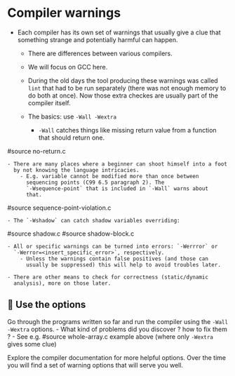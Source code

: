 # Compiler warnings

- Each compiler has its own set of warnings that usually give a clue that
  something strange and potentially harmful can happen.
	- There are differences between various compilers.
	- We will focus on GCC here.
	- During the old days the tool producing these warnings was called
	  `lint` that had to be run separately (there was not enough memory to
	  do both at once).  Now those extra checkes are usually part of the
	  compiler itself.

	- The basics: use `-Wall -Wextra`
		- `-Wall` catches things like missing return value from a
		  function that should return one.

#source no-return.c

	- There are many places where a beginner can shoot himself into a foot
	  by not knowing the language intricacies.
		- E.g. variable cannot be modified more than once between
		  sequencing points (C99 6.5 paragraph 2). The
		  `-Wsequence-point` that is included in `-Wall` warns about
		  that.

#source sequence-point-violation.c

	- The `-Wshadow` can catch shadow variables overriding:

#source shadow.c
#source shadow-block.c

	- All or specific warnings can be turned into errors: `-Werrror` or
	  `-Werror=<insert_specific_error>`, respectively.
		- Unless the warnings contain false positives (and those can
		  usually be suppressed) this will help to avoid troubles later.

	- There are other means to check for correctness (static/dynamic
	  analysis), more on those later.

## :wrench: Use the options

Go through the programs written so far and run the compiler using the `-Wall
-Wextra` options.
	- What kind of problems did you discover ? how to fix them ?
		- See e.g. #source whole-array.c example above (where only
		  `-Wextra` gives some clue)

Explore the compiler documentation for more helpful options.  Over the time you
will find a set of warning options that will serve you well.
